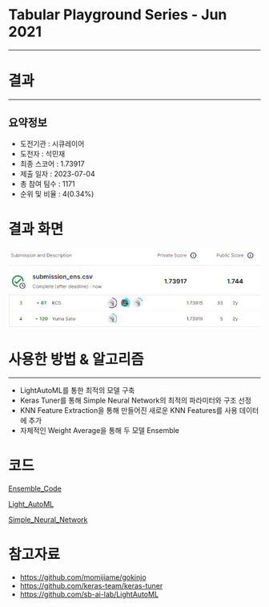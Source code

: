 # Tabular Playground Series - Jun 2021
***
# 결과
***
## 요약정보
- 도전기관 : 시큐레이어
- 도전자 : 석민재
- 최종 스코어 : 1.73917
- 제출 일자 : 2023-07-04
- 총 참여 팀수 : 1171
- 순위 및 비율 : 4(0.34%)

# 결과 화면
![submission](./img/submission.PNG)
![leaderboard](./img/leaderboard.PNG)

# 사용한 방법 & 알고리즘
***
- LightAutoML를 통한 최적의 모델 구축
- Keras Tuner를 통해 Simple Neural Network의 최적의 파라미터와 구조 선정
- KNN Feature Extraction을 통해 만들어진 새로운 KNN Features를 사용 데이터에 추가
- 자체적인 Weight Average을 통해 두 모델 Ensemble

# 코드
[Ensemble_Code](./code/[3]_TPS_Jun_21_Smart_Ensembling_for_Classifier.ipynb)

[Light_AutoML](./code/LightAutoML.ipynb)

[Simple_Neural_Network](./code/Keras_Tuner_+_KNN_features.ipynb)

# 참고자료
- https://github.com/momijiame/gokinjo
- https://github.com/keras-team/keras-tuner
- https://github.com/sb-ai-lab/LightAutoML
